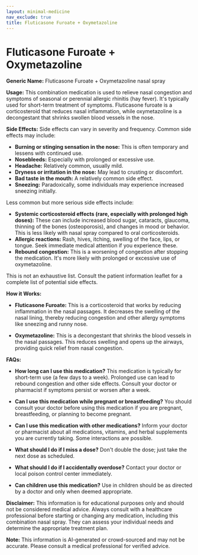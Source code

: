 ```yaml
---
layout: minimal-medicine
nav_exclude: true
title: Fluticasone Furoate + Oxymetazoline
---
```


# Fluticasone Furoate + Oxymetazoline

**Generic Name:** Fluticasone Furoate + Oxymetazoline nasal spray

**Usage:**  This combination medication is used to relieve nasal congestion and symptoms of seasonal or perennial allergic rhinitis (hay fever).  It's typically used for short-term treatment of symptoms.  Fluticasone furoate is a corticosteroid that reduces nasal inflammation, while oxymetazoline is a decongestant that shrinks swollen blood vessels in the nose.


**Side Effects:**  Side effects can vary in severity and frequency.  Common side effects may include:

* **Burning or stinging sensation in the nose:** This is often temporary and lessens with continued use.
* **Nosebleeds:**  Especially with prolonged or excessive use.
* **Headache:**  Relatively common, usually mild.
* **Dryness or irritation in the nose:**  May lead to crusting or discomfort.
* **Bad taste in the mouth:**  A relatively common side effect.
* **Sneezing:** Paradoxically, some individuals may experience increased sneezing initially.


Less common but more serious side effects include:

* **Systemic corticosteroid effects (rare, especially with prolonged high doses):** These can include increased blood sugar, cataracts, glaucoma, thinning of the bones (osteoporosis), and changes in mood or behavior.  This is less likely with nasal spray compared to oral corticosteroids.
* **Allergic reactions:**  Rash, hives, itching, swelling of the face, lips, or tongue.  Seek immediate medical attention if you experience these.
* **Rebound congestion:**  This is a worsening of congestion after stopping the medication.  It's more likely with prolonged or excessive use of oxymetazoline.

This is not an exhaustive list. Consult the patient information leaflet for a complete list of potential side effects.

**How it Works:**

* **Fluticasone Furoate:** This is a corticosteroid that works by reducing inflammation in the nasal passages.  It decreases the swelling of the nasal lining, thereby reducing congestion and other allergy symptoms like sneezing and runny nose.

* **Oxymetazoline:** This is a decongestant that shrinks the blood vessels in the nasal passages. This reduces swelling and opens up the airways, providing quick relief from nasal congestion.


**FAQs:**

* **How long can I use this medication?** This medication is typically for short-term use (a few days to a week).  Prolonged use can lead to rebound congestion and other side effects.  Consult your doctor or pharmacist if symptoms persist or worsen after a week.

* **Can I use this medication while pregnant or breastfeeding?** You should consult your doctor before using this medication if you are pregnant, breastfeeding, or planning to become pregnant.

* **Can I use this medication with other medications?** Inform your doctor or pharmacist about all medications, vitamins, and herbal supplements you are currently taking.  Some interactions are possible.

* **What should I do if I miss a dose?**  Don't double the dose; just take the next dose as scheduled.

* **What should I do if I accidentally overdose?** Contact your doctor or local poison control center immediately.

* **Can children use this medication?** Use in children should be as directed by a doctor and only when deemed appropriate.


**Disclaimer:** This information is for educational purposes only and should not be considered medical advice. Always consult with a healthcare professional before starting or changing any medication, including this combination nasal spray. They can assess your individual needs and determine the appropriate treatment plan.


**Note:** This information is AI-generated or crowd-sourced and may not be accurate. Please consult a medical professional for verified advice.
